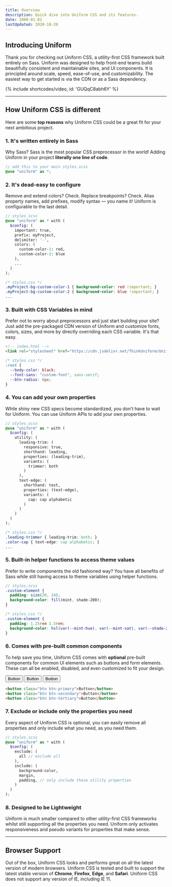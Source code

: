 ```yaml
---
title: Overview
description: Quick dive into Uniform CSS and its features.
date: 1000-01-01
lastUpdated: 2020-10-20
---
```


## Introducing Uniform

Thank you for checking out Uniform CSS, a utility-first CSS framework built entirely on Sass. Uniform was designed to help front-end teams build beautifully consistent and maintainable sites, and UI components. It is principled around scale, speed, ease-of-use, and customizability. The easiest way to get started is via the CDN or as a Sass dependency.

{% include shortcodes/video, id: 'GUQqC8abh6Y' %}

---

## How Uniform CSS is different

Here are some **top reasons** why Uniform CSS could be a great fit for your next ambitious project.

### 1. It's written entirely in Sass

Why Sass? Sass is the most popular CSS preprocessor in the world! Adding Uniform in your project **literally one line of code**.

```scss
// add this to your main styles.scss
@use "uniform" as *;
```

### 2. It's dead-easy to configure

Remove and extend colors? Check. Replace breakpoints? Check. Alias property names, add prefixes, modify syntax — you name it! Uniform is configurable to the last detail.

```scss
// styles.scss
@use "uniform" as * with (
  $config: (
    important: true,
    prefix: myProject,
    delimiter: '-',
    colors: (
      custom-color-1: red,
      custom-color-2: blue
    ),
    ...
  )
);
```

```css
/* styles.css */
.myProject-bg-custom-color-1 { background-color: red !important; }
.myProject-bg-custom-color-2 { background-color: blue !important; }
...
```

### 3. Built with CSS Variables in mind

Prefer not to worry about preprocessors and just start building your site? Just add the pre-packaged CDN version of Uniform and customize fonts, colors, sizes, and more by directly overriding each CSS variable. It's that easy.

```html
<!-- index.html -->
<link rel="stylesheet" href="https://cdn.jsdelivr.net/ThinkUniform/UniformCSS/dist/uniform.min.css" />
```

```css
/* styles.css */
:root {
  --body-color: black;
  --font-sans: "custom-font", sans-serif;
  --btn-radius: 6px;
}
```

### 4. You can add your own properties

While shiny new CSS specs become standardized, you don’t have to wait for Uniform. You can use Uniform APIs to add your own properties.

```scss
// styles.scss
@use "uniform" as * with (
  $config: (
    utility: (
      leading-trim: (
        responsive: true,
        shorthand: leading,
        properties: (leading-trim),
        variants: (
          trimmer: both
        )
      ),
      text-edge: (
        shorthand: text,
        properties: (text-edge),
        variants: (
          cap: cap alphabetic
        )
      )
    )
  )
);
```

```css
/* styles.css */
.leading-trimmer { leading-trim: both; }
.color-cap { text-edge: cap alphabetic; }
...
```

### 5. Built-in helper functions to access theme values

Prefer to write components the old fashioned way? You have all benefits of Sass while still having access to theme variables using helper functions.

```scss
// styles.scss
.custom-element {
  padding: size(20, 24);
  background-color: fill(mint, shade-200);
}
```

```css
/* styles.css */
.custom-element {
  padding: 1.25rem 1.5rem;
  background-color: hsl(var(--mint-hue), var(--mint-sat), var(--shade-200));
}
```

### 6. Comes with pre-built common components

To help save you time, Uniform CSS comes with **optional** pre-built components for common UI elements such as buttons and form elements. These can all be enabled, disabled, and even customized to fit your design.

<section class="flex align-items-center justify-content-center bg-gray bg-tint-900 p-20 py-48 radius-md">
  <button class="btn btn-primary mr-4">Button</button>
  <button class="btn btn-secondary mr-4">Button</button>
  <button class="btn btn-tertiary">Button</button>
</section>

```html
<button class="btn btn-primary">Button</button>
<button class="btn btn-secondary">Button</button>
<button class="btn btn-tertiary">Button</button>
```

### 7. Exclude or include only the properties you need

Every aspect of Uniform CSS is optional, you can easily remove all properties and only include what you need, as you need them.

```scss
// styles.scss
@use "uniform" as * with (
  $config: (
    exclude: (
      all // exclude all
    ),
    include: (
      background-color, 
      margin, 
      padding, // only include these utility properties
    )
  )
);
```

### 8. Designed to be Lightweight

Uniform is much smaller compared to other utility-first CSS frameworks whilst still supporting all the properties you need. Uniform only activates responsiveness and pseudo variants for properties that make sense.

---

## Browser Support

Out of the box, Uniform CSS looks and performs great on all the latest version of modern browsers. Uniform CSS is tested and built to support the latest stable version of **Chrome**, **Firefox**, **Edge**, and **Safari**. Uniform CSS does not support any version of IE, including IE 11.